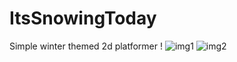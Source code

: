 # ItsSnowingToday

Simple winter themed 2d platformer !
![img1](https://i.ibb.co/BTZpwwx/Screenshot-591.png)
![img2](https://i.ibb.co/vknkdht/Screenshot-592.png)
